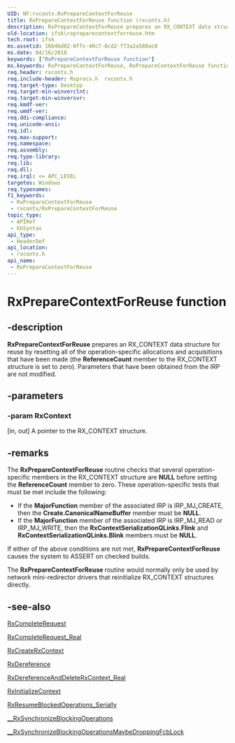 ```yaml
---
UID: NF:rxcontx.RxPrepareContextForReuse
title: RxPrepareContextForReuse function (rxcontx.h)
description: RxPrepareContextForReuse prepares an RX_CONTEXT data structure for reuse by resetting all of the operation-specific allocations and acquisitions that have been made (the ReferenceCount member to the RX_CONTEXT structure is set to zero).
old-location: ifsk\rxpreparecontextforreuse.htm
tech.root: ifsk
ms.assetid: 16b4bd82-0ffc-40c7-8cd2-f73a2a588ac8
ms.date: 04/16/2018
keywords: ["RxPrepareContextForReuse function"]
ms.keywords: RxPrepareContextForReuse, RxPrepareContextForReuse function [Installable File System Drivers], ifsk.rxpreparecontextforreuse, rxcontx/RxPrepareContextForReuse, rxref_34eae0cd-faff-47e7-8313-aca1361edc68.xml
req.header: rxcontx.h
req.include-header: Rxprocs.h  rxcontx.h
req.target-type: Desktop
req.target-min-winverclnt: 
req.target-min-winversvr: 
req.kmdf-ver: 
req.umdf-ver: 
req.ddi-compliance: 
req.unicode-ansi: 
req.idl: 
req.max-support: 
req.namespace: 
req.assembly: 
req.type-library: 
req.lib: 
req.dll: 
req.irql: <= APC_LEVEL
targetos: Windows
req.typenames: 
f1_keywords:
 - RxPrepareContextForReuse
 - rxcontx/RxPrepareContextForReuse
topic_type:
 - APIRef
 - kbSyntax
api_type:
 - HeaderDef
api_location:
 - rxcontx.h
api_name:
 - RxPrepareContextForReuse
---
```


# RxPrepareContextForReuse function


## -description

<b>RxPrepareContextForReuse</b> prepares an RX_CONTEXT data structure for reuse by resetting all of the operation-specific allocations and acquisitions that have been made (the <b>ReferenceCount</b> member to the RX_CONTEXT structure is set to zero). Parameters that have been obtained from the IRP are not modified.

## -parameters

### -param RxContext 

[in, out]
A pointer to the RX_CONTEXT structure.

## -remarks

The <b>RxPrepareContextForReuse</b> routine checks that several operation-specific members in the RX_CONTEXT structure are <b>NULL</b> before setting the <b>ReferenceCount</b> member to zero. These operation-specific tests that must be met include the following:

<ul>
<li>
If the <b>MajorFunction</b> member of the associated IRP is IRP_MJ_CREATE, then the <b>Create.CanonicalNameBuffer</b> member must be <b>NULL</b>.

</li>
<li>
If the <b>MajorFunction</b> member of the associated IRP is IRP_MJ_READ or IRP_MJ_WRITE, then the <b>RxContextSerializationQLinks.Flink</b> and <b>RxContextSerializationQLinks.Blink</b> members must be <b>NULL</b>.

</li>
</ul>
If either of the above conditions are not met, <b>RxPrepareContextForReuse</b> causes the system to ASSERT on checked builds.

The <b>RxPrepareContextForReuse </b>routine would normally only be used by network mini-redirector drivers that reinitialize RX_CONTEXT structures directly.

## -see-also

<a href="/windows-hardware/drivers/ddi/rxprocs/nf-rxprocs-rxcompleterequest">RxCompleteRequest</a>



<a href="/windows-hardware/drivers/ddi/rxprocs/nf-rxprocs-rxcompleterequest_real">RxCompleteRequest_Real</a>



<a href="/windows-hardware/drivers/ddi/rxcontx/nf-rxcontx-rxcreaterxcontext">RxCreateRxContext</a>



<a href="/windows-hardware/drivers/ddi/rxprocs/nf-rxprocs-rxdereference">RxDereference</a>



<a href="/windows-hardware/drivers/ddi/rxcontx/nf-rxcontx-rxdereferenceanddeleterxcontext_real">RxDereferenceAndDeleteRxContext_Real</a>



<a href="/windows-hardware/drivers/ddi/rxcontx/nf-rxcontx-rxinitializecontext">RxInitializeContext</a>



<a href="/windows-hardware/drivers/ddi/rxcontx/nf-rxcontx-rxresumeblockedoperations_serially">RxResumeBlockedOperations_Serially</a>



<a href="/windows-hardware/drivers/ddi/rxcontx/nf-rxcontx-__rxsynchronizeblockingoperations">__RxSynchronizeBlockingOperations</a>



<a href="/windows-hardware/drivers/ifs/--rxsynchronizeblockingoperationsmaybedroppingfcblock">__RxSynchronizeBlockingOperationsMaybeDroppingFcbLock</a>